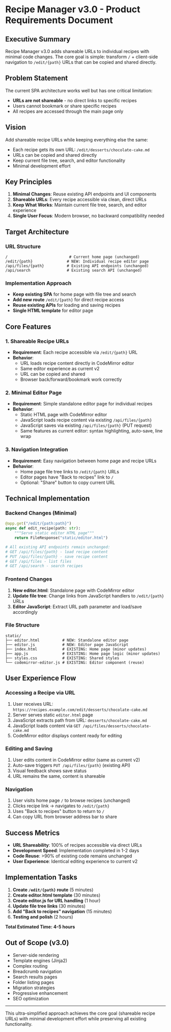 # Recipe Manager v3.0 - Product Requirements Document

## Executive Summary

Recipe Manager v3.0 adds shareable URLs to individual recipes with minimal code changes. The core goal is simple: transform `/` + client-side navigation to `/edit/{path}` URLs that can be copied and shared directly.

## Problem Statement

The current SPA architecture works well but has one critical limitation:
- **URLs are not shareable** - no direct links to specific recipes
- Users cannot bookmark or share specific recipes
- All recipes are accessed through the main page only

## Vision

Add shareable recipe URLs while keeping everything else the same:
- Each recipe gets its own URL: `/edit/desserts/chocolate-cake.md`
- URLs can be copied and shared directly
- Keep current file tree, search, and editor functionality
- Minimal development effort

## Key Principles

1. **Minimal Changes**: Reuse existing API endpoints and UI components
2. **Shareable URLs**: Every recipe accessible via clean, direct URLs  
3. **Keep What Works**: Maintain current file tree, search, and editor experience
4. **Single User Focus**: Modern browser, no backward compatibility needed

## Target Architecture

### URL Structure
```
/                           # Current home page (unchanged)
/edit/{path}               # NEW: Individual recipe editor page
/api/files/{path}          # Existing API endpoints (unchanged)
/api/search                # Existing search API (unchanged)
```

### Implementation Approach
- **Keep existing SPA** for home page with file tree and search
- **Add new route** `/edit/{path}` for direct recipe access
- **Reuse existing APIs** for loading and saving recipes
- **Single HTML template** for editor page

## Core Features

### 1. Shareable Recipe URLs
- **Requirement**: Each recipe accessible via `/edit/{path}` URL
- **Behavior**: 
  - URL loads recipe content directly in CodeMirror editor
  - Same editor experience as current v2
  - URL can be copied and shared
  - Browser back/forward/bookmark work correctly

### 2. Minimal Editor Page
- **Requirement**: Simple standalone editor page for individual recipes
- **Behavior**:
  - Static HTML page with CodeMirror editor
  - JavaScript loads recipe content via existing `/api/files/{path}`
  - JavaScript saves via existing `/api/files/{path}` (PUT request)
  - Same features as current editor: syntax highlighting, auto-save, line wrap

### 3. Navigation Integration
- **Requirement**: Easy navigation between home page and recipe URLs
- **Behavior**:
  - Home page file tree links to `/edit/{path}` URLs
  - Editor pages have "Back to recipes" link to `/`
  - Optional: "Share" button to copy current URL

## Technical Implementation

### Backend Changes (Minimal)
```python
@app.get("/edit/{path:path}")
async def edit_recipe(path: str):
    """Serve static editor HTML page"""
    return FileResponse("static/editor.html")

# All existing API endpoints remain unchanged:
# GET /api/files/{path} - load recipe content  
# PUT /api/files/{path} - save recipe content
# GET /api/files - list files
# GET /api/search - search recipes
```

### Frontend Changes
1. **New editor.html**: Standalone page with CodeMirror editor
2. **Update file tree**: Change links from JavaScript handlers to `/edit/{path}` URLs
3. **Editor JavaScript**: Extract URL path parameter and load/save accordingly

### File Structure
```
static/
├── editor.html          # NEW: Standalone editor page
├── editor.js            # NEW: Editor page JavaScript  
├── index.html           # EXISTING: Home page (minor updates)
├── app.js               # EXISTING: Home page logic (minor updates)
├── styles.css           # EXISTING: Shared styles
└── codemirror-editor.js # EXISTING: Editor component (reuse)
```

## User Experience Flow

### Accessing a Recipe via URL
1. User receives URL: `https://recipes.example.com/edit/desserts/chocolate-cake.md`
2. Server serves static `editor.html` page
3. JavaScript extracts path from URL: `desserts/chocolate-cake.md`
4. JavaScript loads content via `GET /api/files/desserts/chocolate-cake.md`
5. CodeMirror editor displays content ready for editing

### Editing and Saving
1. User edits content in CodeMirror editor (same as current v2)
2. Auto-save triggers `PUT /api/files/{path}` (existing API)
3. Visual feedback shows save status
4. URL remains the same, content is shareable

### Navigation
1. User visits home page `/` to browse recipes (unchanged)
2. Clicks recipe link → navigates to `/edit/{path}` 
3. Uses "Back to recipes" button to return to `/`
4. Can copy URL from browser address bar to share

## Success Metrics

- **URL Shareability**: 100% of recipes accessible via direct URLs
- **Development Speed**: Implementation completed in 1-2 days
- **Code Reuse**: >90% of existing code remains unchanged
- **User Experience**: Identical editing experience to current v2

## Implementation Tasks

1. **Create `/edit/{path}` route** (5 minutes)
2. **Create editor.html template** (30 minutes) 
3. **Create editor.js for URL handling** (1 hour)
4. **Update file tree links** (30 minutes)
5. **Add "Back to recipes" navigation** (15 minutes)
6. **Testing and polish** (2 hours)

**Total Estimated Time: 4-5 hours**

## Out of Scope (v3.0)

- Server-side rendering
- Template engines (Jinja2)
- Complex routing
- Breadcrumb navigation
- Search results pages
- Folder listing pages
- Migration strategies
- Progressive enhancement
- SEO optimization

---

This ultra-simplified approach achieves the core goal (shareable recipe URLs) with minimal development effort while preserving all existing functionality.